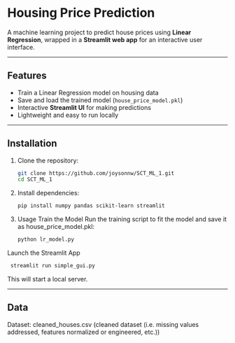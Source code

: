 # Housing Price Prediction

A machine learning project to predict house prices using **Linear Regression**, wrapped in a **Streamlit web app** for an interactive user interface.

---
## Features
- Train a Linear Regression model on housing data  
- Save and load the trained model (`house_price_model.pkl`)  
- Interactive **Streamlit UI** for making predictions  
- Lightweight and easy to run locally  

---
## Installation

1. Clone the repository:
   ```bash
   git clone https://github.com/joysonnw/SCT_ML_1.git
   cd SCT_ML_1
   ```
2. Install dependencies:

   ```bash
   pip install numpy pandas scikit-learn streamlit
   ```
3. Usage
Train the Model
Run the training script to fit the model and save it as house_price_model.pkl:

   ```bash
   python lr_model.py
   ````
Launch the Streamlit App
   ```bash
    streamlit run simple_gui.py
   ```
This will start a local server.

---
## Data
Dataset: cleaned_houses.csv (cleaned dataset (i.e. missing values addressed, features normalized or engineered, etc.))
